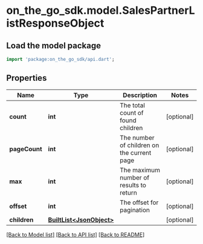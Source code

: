 # on_the_go_sdk.model.SalesPartnerListResponseObject

## Load the model package
```dart
import 'package:on_the_go_sdk/api.dart';
```

## Properties
Name | Type | Description | Notes
------------ | ------------- | ------------- | -------------
**count** | **int** | The total count of found children | [optional] 
**pageCount** | **int** | The number of children on the current page | [optional] 
**max** | **int** | The maximum number of results to return | [optional] 
**offset** | **int** | The offset for pagination | [optional] 
**children** | [**BuiltList&lt;JsonObject&gt;**](JsonObject.md) |  | [optional] 

[[Back to Model list]](../README.md#documentation-for-models) [[Back to API list]](../README.md#documentation-for-api-endpoints) [[Back to README]](../README.md)


